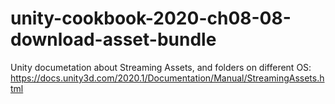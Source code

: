 # unity-cookbook-2020-ch08-08-download-asset-bundle

Unity documetation about Streaming Assets, and folders on different OS:
https://docs.unity3d.com/2020.1/Documentation/Manual/StreamingAssets.html

